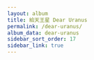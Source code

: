 ```yaml
---
layout: album
title: 給天王星 Dear Uranus
permalink: /dear-uranus/
album_data: dear-uranus
sidebar_sort_order: 17
sidebar_link: true
---
```


